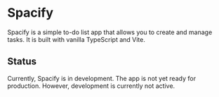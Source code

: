 # Spacify

Spacify is a simple to-do list app that allows you to create and manage tasks. It is built with vanilla TypeScript and Vite.

## Status

Currently, Spacify is in development. The app is not yet ready for production. However, development is currently not active.
